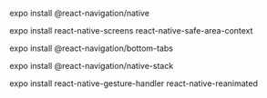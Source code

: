expo install @react-navigation/native



expo install react-native-screens react-native-safe-area-context



expo install @react-navigation/bottom-tabs



expo install @react-navigation/native-stack



expo install react-native-gesture-handler react-native-reanimated
